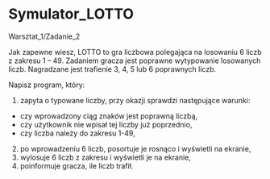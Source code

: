 # Symulator_LOTTO

Warsztat_1/Zadanie_2

Jak zapewne wiesz, LOTTO to gra liczbowa polegająca na losowaniu 6 liczb z zakresu 1 – 49. Zadaniem gracza 
jest poprawne wytypowanie losowanych liczb. Nagradzane jest trafienie 3, 4, 5 lub 6 poprawnych liczb.

Napisz program, który:

1. zapyta o typowane liczby, przy okazji sprawdzi następujące warunki:
  * czy wprowadzony ciąg znaków jest poprawną liczbą, 
  * czy użytkownik nie wpisał tej liczby już poprzednio, 
  * czy liczba należy do zakresu 1-49,
2. po wprowadzeniu 6 liczb, posortuje je rosnąco i wyświetli na ekranie, 
3. wylosuje 6 liczb z zakresu i wyświetli je na ekranie, 
4. poinformuje gracza, ile liczb trafił.

